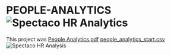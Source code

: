 # PEOPLE-ANALYTICS![Spectaco HR Analytics](https://user-images.githubusercontent.com/122671659/227738102-a824367f-d19c-4cbf-a1c7-2535d851bd6e.jpg)
This project was [People Analytics.pdf](https://github.com/OpeyemiJagunmolu/PEOPLE-ANALYTICS/files/11069926/People.Analytics.pdf)
[people_analytics_start.csv](https://github.com/OpeyemiJagunmolu/PEOPLE-ANALYTICS/files/11069927/people_analytics_start.csv)
![Spectaco HR Analysis](https://user-images.githubusercontent.com/122671659/227738169-3e8e7122-9e55-4bb4-9410-bca6f33c699a.jpg)
